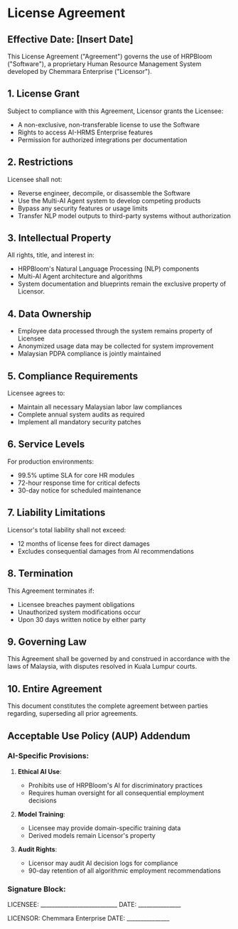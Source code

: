 # License Agreement

## Effective Date: [Insert Date]

This License Agreement ("Agreement") governs the use of HRPBloom ("Software"), a proprietary Human Resource Management System developed by Chemmara Enterprise ("Licensor").

## 1. License Grant
Subject to compliance with this Agreement, Licensor grants the Licensee:
- A non-exclusive, non-transferable license to use the Software
- Rights to access AI-HRMS Enterprise features
- Permission for authorized integrations per documentation

## 2. Restrictions
Licensee shall not:
- Reverse engineer, decompile, or disassemble the Software
- Use the Multi-AI Agent system to develop competing products
- Bypass any security features or usage limits
- Transfer NLP model outputs to third-party systems without authorization

## 3. Intellectual Property
All rights, title, and interest in:
- HRPBloom's Natural Language Processing (NLP) components
- Multi-AI Agent architecture and algorithms
- System documentation and blueprints
remain the exclusive property of Licensor.

## 4. Data Ownership
- Employee data processed through the system remains property of Licensee
- Anonymized usage data may be collected for system improvement
- Malaysian PDPA compliance is jointly maintained

## 5. Compliance Requirements
Licensee agrees to:
- Maintain all necessary Malaysian labor law compliances
- Complete annual system audits as required
- Implement all mandatory security patches

## 6. Service Levels
For production environments:
- 99.5% uptime SLA for core HR modules
- 72-hour response time for critical defects
- 30-day notice for scheduled maintenance

## 7. Liability Limitations
Licensor's total liability shall not exceed:
- 12 months of license fees for direct damages
- Excludes consequential damages from AI recommendations

## 8. Termination
This Agreement terminates if:
- Licensee breaches payment obligations
- Unauthorized system modifications occur
- Upon 30 days written notice by either party

## 9. Governing Law
This Agreement shall be governed by and construed in accordance with the laws of Malaysia, with disputes resolved in Kuala Lumpur courts.

## 10. Entire Agreement
This document constitutes the complete agreement between parties regarding, superseding all prior agreements.

## Acceptable Use Policy (AUP) Addendum

### AI-Specific Provisions:
1. **Ethical AI Use**: 
   - Prohibits use of HRPBloom's AI for discriminatory practices
   - Requires human oversight for all consequential employment decisions

2. **Model Training**: 
   - Licensee may provide domain-specific training data
   - Derived models remain Licensor's property

3. **Audit Rights**: 
   - Licensor may audit AI decision logs for compliance
   - 90-day retention of all algorithmic employment recommendations

### Signature Block:

LICENSEE: ___________________________   DATE: _______________

LICENSOR: Chemmara Enterprise         DATE: _______________
